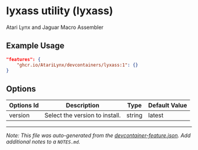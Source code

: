 
# lyxass utility (lyxass)

Atari Lynx and Jaguar Macro Assembler

## Example Usage

```json
"features": {
    "ghcr.io/AtariLynx/devcontainers/lyxass:1": {}
}
```

## Options

| Options Id | Description | Type | Default Value |
|-----|-----|-----|-----|
| version | Select the version to install. | string | latest |



---

_Note: This file was auto-generated from the [devcontainer-feature.json](https://github.com/AtariLynx/devcontainers/blob/main/src/features/lyxass/devcontainer-feature.json).  Add additional notes to a `NOTES.md`._
